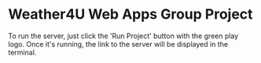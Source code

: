 # Weather4U Web Apps Group Project
To run the server, just click the 'Run Project' button with the green play logo. Once it's running, the link to the server will be displayed in the terminal.